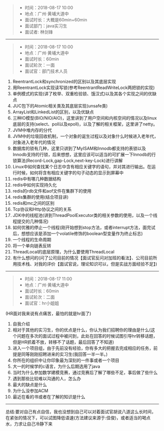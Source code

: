 > * 时间：2018-08-17 10:00
> * 地点：广州·黄埔大道中
> * 面试时长：大概是60min+60min
> * 面试部门：java实习生
> * 面试者: 林剑锋

***

> * 时间：2018-08-17 10:00
> * 地点：广州·黄埔大道中
> * 面试时长：60min
> * 面试轮次：一面
> * 面试官：部门技术人员

1. ReentrantLock和synchronized的区别以及其底层实现
2. 用ReentrantLock实现读写锁(参考ReentrantReadWriteLock两把锁的实现)
3. 单例模式的实现(讲了枚举、双重检验锁、饿汉式)以及其各个实现之间的优缺点
4. JUC包下的Atomic相关类及其底层实现(unsafe类)
5. ArrayList和LinkedList的区别，以及优缺点
6. 三种IO模型(BIO/NIO/AIO)，这里讲到了用户空间和内核空间的情况以及linux底层的支持(select、poll以及epoll)，以及了解的相关框架，这里讲了netty。
7. JVM中堆内存的分代
8. JVM中的垃圾回收机制，一个对象的诞生过程以及对象什么时候进入老年代，对象进入老年代的情况
9. 数据库的锁有几种，这里只讲到了MyISAM和Innodb都支持的表锁以及Innodb支持的行锁，后来想想，这里应该可以适当的可扩展一下Innodb的行锁算法(Record-Lock,gap-Lock,next-key-Lock)进行讲解
10. Linux中如何查找某个日志中含有相应关键字的语句，并对其进行输出。在运行时候，如何将含有相应关键字的句子动态的显示到屏幕中
11. redis中有哪几种数据结构
12. redis中如何实现持久化
13. redis的rdb文件和aof文件在集群下的使用
14. redis集群的使用(结合项目讲)
15. redis和mc之间的区别
16. Tcp协议和Http协议之间的关系
17. JDK中的线程池(讲到ThreadPoolExecutor类的相关参数的使用，以及一个线程提交的几种情况)
18. 如何优雅的停止一个线程(刚开始想到stop方法，或者interrupt方法，面完试后，想想应该是添加一个volatile修饰的boolean型变量作为终止标志)
19. 一个线程的生命周期
20. 将一个单向链表反转
21. ThreadLocal的底层原理，为什么要使用ThreadLocal
22. 有什么想问的(问了公司目前的情况【面试官反问对加班的看法】、公司目前所用技术栈、对我的评价【面试官说，理论知识可以，但是实战方面经验不足】)

***

> * 时间：2018-08-17 11:00
> * 地点：广州·黄埔大道中
> * 面试时长：60min
> * 面试轮次：二面
> * 面试官：hr小姐姐

(HR面对我来说有点痛苦，最怕的就是hr面了)

1. 自我介绍
2. 相对于其他的实习生，你的优点是什么，你认为我们招聘你的理由是什么(这个问题在多次的面试过程中被问到，此处在回答的时候试图引导hr转移话题，但是HR抓着不放，转移不了话题，最后回答了不知道)
3. 进入一个项目组，由于先前没有经验，你有多大的把握去完成相应的任务，前提是同等刚刚招聘进来的实习生(我回答一半一半。)
4. 你所在的组织中让你印象最为深刻的一件事或者一个项目
5. 大一的时候学的c语言，为什么后期选用了java
6. 当时为什么参加数学建模竞赛，通过竞赛后了解了哪些不足，事后做了些什么
7. 遇到那些比较难以沟通的人，怎么办
8. 最大的缺点是什么
9. 为什么没参加ACM
10. 最近在看的书或者在了解的知识是什么

***

总结:要对自己有点自信，我也没想到自己可以对着面试官胡说八道这么长时间，在紧张的情况下，可以试图降低语速(方法建议来源于:佳俊)，或者适当的喝点水，力求让自己冷静下来